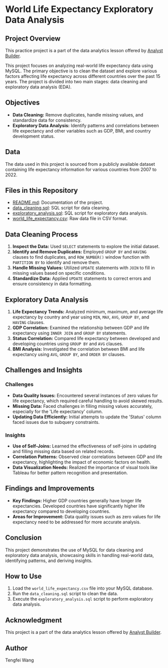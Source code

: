 # World Life Expectancy Exploratory Data Analysis

## Project Overview

This practice project is a part of the data analytics lesson offered by [Analyst Builder](https://www.analystbuilder.com/courses/mysql-for-data-analytics/lesson/world-life-expectancy-exploratory-data-analysis). 

This project focuses on analyzing real-world life expectancy data using MySQL. The primary objective is to clean the dataset and explore various factors affecting life expectancy across different countries over the past 15 years. The project is divided into two main stages: data cleaning and exploratory data analysis (EDA).

## Objectives

- **Data Cleaning:** Remove duplicates, handle missing values, and standardize data for consistency.
- **Exploratory Data Analysis:** Identify patterns and correlations between life expectancy and other variables such as GDP, BMI, and country development status.

## Data

The data used in this project is sourced from a publicly available dataset containing life expectancy information for various countries from 2007 to 2022.

## Files in this Repository

- [README.md](https://github.com/ttfwang/world_life_expectancy_exploratory_data_analysis/edit/main/README.md): Documentation of the project.
- [data_cleaning.sql](https://github.com/ttfwang/world_life_expectancy_exploratory_data_analysis/blob/main/SQL%20Script/data_cleaning.sql): SQL script for data cleaning.
- [exploratory_analysis.sql](https://github.com/ttfwang/world_life_expectancy_exploratory_data_analysis/blob/main/SQL%20Script/exploratory_analysis.sql): SQL script for exploratory data analysis.
- [world_life_expectancy.csv](https://github.com/ttfwang/world_life_expectancy_exploratory_data_analysis/blob/main/raw_data_WorldLifeExpectancy.csv): Raw data file in CSV format.

## Data Cleaning Process

1. **Inspect the Data:** Used `SELECT` statements to explore the initial dataset.
2. **Identify and Remove Duplicates:** Employed `GROUP BY` and `HAVING` clauses to find duplicates, and `ROW_NUMBER()` window function with `PARTITION BY` to identify and remove them.
3. **Handle Missing Values:** Utilized `UPDATE` statements with `JOIN` to fill in missing values based on specific conditions.
4. **Standardize Data:** Applied `UPDATE` statements to correct errors and ensure consistency in data formatting.

## Exploratory Data Analysis

1. **Life Expectancy Trends:** Analyzed minimum, maximum, and average life expectancy by country and year using `MIN`, `MAX`, `AVG`, `GROUP BY`, and `HAVING` clauses.
2. **GDP Correlation:** Examined the relationship between GDP and life expectancy using `INNER JOIN` and `GROUP BY` statements.
3. **Status Correlation:** Compared life expectancy between developed and developing countries using `GROUP BY` and `AVG` clauses.
4. **BMI Analysis:** Investigated the correlation between BMI and life expectancy using `AVG`, `GROUP BY`, and `ORDER BY` clauses.

## Challenges and Insights

### Challenges

- **Data Quality Issues:** Encountered several instances of zero values for life expectancy, which required careful handling to avoid skewed results.
- **Missing Data:** Faced challenges in filling missing values accurately, especially for the 'Life expectancy' column.
- **Updating Data Efficiently:** Initial attempts to update the 'Status' column faced issues due to subquery constraints.

### Insights

- **Use of Self-Joins:** Learned the effectiveness of self-joins in updating and filling missing data based on related records.
- **Correlation Patterns:** Observed clear correlations between GDP and life expectancy, highlighting the impact of economic factors on health.
- **Data Visualization Needs:** Realized the importance of visual tools like Tableau for better pattern recognition and presentation.

## Findings and Improvements

- **Key Findings:** Higher GDP countries generally have longer life expectancies. Developed countries have significantly higher life expectancy compared to developing countries.
- **Areas for Improvement:** Data quality issues such as zero values for life expectancy need to be addressed for more accurate analysis.

## Conclusion

This project demonstrates the use of MySQL for data cleaning and exploratory data analysis, showcasing skills in handling real-world data, identifying patterns, and deriving insights.

## How to Use

1. Load the `world_life_expectancy.csv` file into your MySQL database.
2. Run the `data_cleaning.sql` script to clean the data.
3. Execute the `exploratory_analysis.sql` script to perform exploratory data analysis.

## Acknowledgment

This project is a part of the data analytics lesson offered by [Analyst Builder](https://www.analystbuilder.com/courses/mysql-for-data-analytics/lesson/world-life-expectancy-exploratory-data-analysis).


## Author

Tengfei Wang
